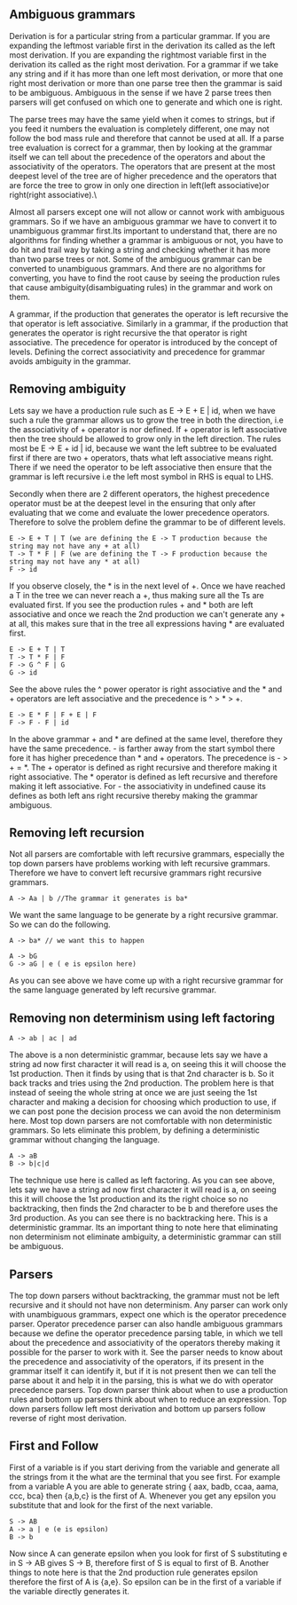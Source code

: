 ## Ambiguous grammars
Derivation is for a particular string from a particular grammar. If you are expanding the leftmost variable first in the derivation its called as the left most derivation. If you are expanding the rightmost variable first in the derivation its called as the right most derivation. For a grammar if we take any string and if it has more than one left most derivation, or more that one right most derivation or more than one parse tree then the grammar is said to be ambiguous. Ambiguous in the sense if we have 2 parse trees then parsers will get confused on which one to generate and which one is right. 

The parse trees may have the same yield when it comes to strings, but if you feed it numbers the evaluation is completely different, one may not follow the bod mass rule and therefore that cannot be used at all. If a parse tree evaluation is correct for a grammar, then by looking at the grammar itself we can tell about the precedence of the operators and about the associativity of the operators. The operators that are present at the most deepest level of the tree are of higher precedence and the operators that are force the tree to grow in only one direction in left(left associative)or right(right associative).\

Almost all parsers except one will not allow or cannot work with ambiguous grammars. So if we have an ambiguous grammar we have to convert it to unambiguous grammar first.Its important to understand that, there are no algorithms for finding whether a grammar is ambiguous or not, you have to do hit and trail way by taking a string and checking whether it has more than two parse trees or not. Some of the ambiguous grammar can be converted to unambiguous grammars. And there are no algorithms for converting, you have to find the root cause by seeing the production rules that cause ambiguity(disambiguating rules) in the grammar and work on them.

A grammar, if the production that generates the operator is left recursive the that operator is left associative. Similarly in a grammar, if the production that generates the operator is right recursive the that operator is right associative. The precedence for operator is introduced by the concept of levels. Defining the correct associativity and precedence for grammar avoids ambiguity in the grammar.

## Removing ambiguity
Lets say we have a production rule such as E -> E + E | id, when we have such a rule the grammar allows us to grow the tree in both the direction, i.e the associativity of + operator is nor defined. If + operator is left associative then the tree should be allowed to grow only in the left direction. The rules most be E -> E + id | id, because we want the left subtree to be evaluated first if there are two + operators, thats what left associative means right. There if we need the operator to be left associative then ensure that the grammar is left recursive i.e the left most symbol in RHS is equal to LHS.

Secondly when there are 2 different operators, the highest precedence operator must be at the deepest level in the ensuring that only after evaluating that we come and evaluate the lower precedence operators. Therefore to solve the problem define the grammar to be of different levels.
```
E -> E + T | T (we are defining the E -> T production because the string may not have any + at all)
T -> T * F | F (we are defining the T -> F production because the string may not have any * at all)
F -> id
```
If you observe closely, the * is in the next level of +. Once we have reached a T in the tree we can never reach a +, thus making sure all the Ts are evaluated first. If you see the production rules + and * both are left associative and once we reach the 2nd production we can't generate any + at all, this makes sure that in the tree all expressions having * are evaluated first.
```
E -> E + T | T
T -> T * F | F
F -> G ^ F | G
G -> id
```
See the above rules the ^ power operator is right associative and the * and + operators are left associative and the precedence is ^ > * > +.
```
E -> E * F | F + E | F
F -> F - F | id
```
In the above grammar + and * are defined at the same level, therefore they have the same precedence. - is farther away from the start symbol there fore it has higher precedence than * and + operators. The precedence is - > + = *. The + operator is defined as right recursive and therefore making it right associative. The * operator is defined as left recursive and therefore making it left associative. For - the associativity in undefined cause its defines as both left ans right recursive thereby making the grammar ambiguous.

## Removing left recursion
Not all parsers are comfortable with left recursive grammars, especially the top down parsers have problems working with left recursive grammars. Therefore we have to convert left recursive grammars right recursive grammars.
```
A -> Aa | b //The grammar it generates is ba*
```
We want the same language to be generate by a right recursive grammar. So we can do the following.
```
A -> ba* // we want this to happen

A -> bG
G -> aG | e ( e is epsilon here)
```
As you can see above we have come up with a right recursive grammar for the same language generated by left recursive grammar.

## Removing non determinism using left factoring
```
A -> ab | ac | ad
```
The above is a non deterministic grammar, because lets say we have a string ad now first character it will read is a, on seeing this it will choose the 1st production. Then it finds by using that is that 2nd character is b. So it back tracks and tries using the 2nd production. The problem here is that instead of seeing the whole string at once we are just seeing the 1st character and making a decision for choosing which production to use, if we can post pone the decision process we can avoid the non determinism here. Most top down parsers are not comfortable with non deterministic grammars. So lets eliminate this problem, by defining a deterministic grammar without changing the language.
```
A -> aB
B -> b|c|d
```
The technique use here is called as left factoring. As you can see above, lets say we have a string ad now first character it will read is a, on seeing this it will choose the 1st production and its the right choice so no backtracking, then finds the 2nd character to be b and therefore uses the 3rd production. As you can see there is no backtracking here. This is a deterministic grammar. Its an important thing to note here that eliminating non determinism not eliminate ambiguity, a deterministic grammar can still be ambiguous.

## Parsers
The top down parsers without backtracking, the grammar must not be left recursive and it should not have non determinism. Any parser can work only with unambiguous grammars, expect one which is the operator precedence parser. Operator precedence parser can also handle ambiguous grammars because we define the operator precedence parsing table, in which we tell about the precedence and associativity of the operators thereby making it possible for the parser to work with it. See the parser needs to know about the precedence and associativity of the operators, if its present in the grammar itself it can identify it, but if it is not present then we can tell the parse about it and help it in the parsing, this is what we do with operator precedence parsers. Top down parser think about when to use a production rules and bottom up parsers think about when to reduce an expression. Top down parsers follow left most derivation and bottom up parsers follow reverse of right most derivation.

## First and Follow
First of a variable is if you start deriving from the variable and generate all the strings from it the what are the terminal that you see first. For example from a variable A you are able to generate string { aax, badb, ccaa, aama, ccc, bca} then {a,b,c} is the first of A. Whenever you get any epsilon you substitute that and look for the first of the next variable.
```
S -> AB
A -> a | e (e is epsilon)
B -> b
```
Now since A can generate epsilon when you look for first of S substituting e in S -> AB gives S -> B, therefore first of S is equal to first of B. Another things to note here is that the 2nd production rule generates epsilon therefore the first of A is {a,e}. So epsilon can be in the first of a variable if the variable directly generates it.

